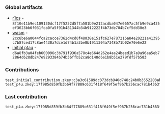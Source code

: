 ### Global artifacts
- [r1cs](./artifacts/circuit.r1cs) - `8f10e11b9ec109130dcf17f5252d5f7a581b9e212acdba047e6657ac5fb9e9ca435ef3023bb6f031fca0fa5f91b481344b34b912222f4b73de704b7cf5dd30e3`
- [wasm](./artifacts/circuit.wasm) - `2cc8be6a0044fca2cacce7362d4cd0f48038e151fc627e787216a84e20221a41395c7b87ced17c8ae4430a7dce1d74b1a3be0b1911304a7348b71b02e70e6e22`
- [initial ptau](./artifacts/initial.ptau) - `d6a8fb3a04feb600096c3b791f936a578c4e664d262e4aa24beed1b7a9a96aa5eb72864d628db247e9293384b74b36ffb52ca8d148d6e1b8b51e279fdf57b583`

### Contributions
```
test_initial_contribution.zkey:c3a3c61589dc373dcb940d748c24b0b3552203abd334415e580d3d64915363d59f32931c665c5ca1a9b6eb569f165ee7c964debca9b7783b874536e82fad4af3
test_p4u.zkey:17f985d859fb3b64f77889c631f418f649f5ef967b256cac781b4363f66ef3df5cd40143fdcb81b51f2ccab63ec46e0d16f33c7342916138b7ab338a80b4a9ec
```

### Last contribution
```
test_p4u.zkey:17f985d859fb3b64f77889c631f418f649f5ef967b256cac781b4363f66ef3df5cd40143fdcb81b51f2ccab63ec46e0d16f33c7342916138b7ab338a80b4a9ec
```
